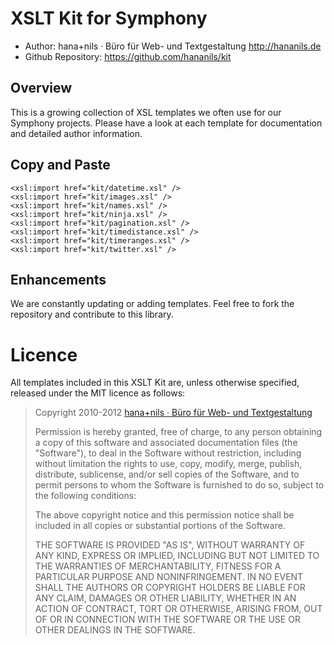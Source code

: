 # XSLT Kit for Symphony

- Author: hana+nils · Büro für Web- und Textgestaltung <http://hananils.de>
- Github Repository: <https://github.com/hananils/kit>

## Overview

This is a growing collection of XSL templates we often use for our Symphony projects. Please have a look at each template for documentation and detailed author information.

## Copy and Paste

	<xsl:import href="kit/datetime.xsl" />
	<xsl:import href="kit/images.xsl" />
	<xsl:import href="kit/names.xsl" />
	<xsl:import href="kit/ninja.xsl" />
	<xsl:import href="kit/pagination.xsl" />
	<xsl:import href="kit/timedistance.xsl" />
	<xsl:import href="kit/timeranges.xsl" />
	<xsl:import href="kit/twitter.xsl" />
	
## Enhancements

We are constantly updating or adding templates. Feel free to fork the repository and contribute to this library.

# Licence

All templates included in this XSLT Kit are, unless otherwise specified, released under the MIT licence as follows:

> Copyright 2010-2012 [hana+nils · Büro für Web- und Textgestaltung](http://hananils.de)
> 
> Permission is hereby granted, free of charge, to any person obtaining a copy of this software and associated documentation files (the "Software"), to deal in the Software without restriction, including without limitation the rights to use, copy, modify, merge, publish, distribute, sublicense, and/or sell copies of the Software, and to permit persons to whom the Software is furnished to do so, subject to the following conditions:
>
> The above copyright notice and this permission notice shall be included in
all copies or substantial portions of the Software.
>
> THE SOFTWARE IS PROVIDED "AS IS", WITHOUT WARRANTY OF ANY KIND, EXPRESS OR IMPLIED, INCLUDING BUT NOT LIMITED TO THE WARRANTIES OF MERCHANTABILITY, FITNESS FOR A PARTICULAR PURPOSE AND NONINFRINGEMENT. IN NO EVENT SHALL THE AUTHORS OR COPYRIGHT HOLDERS BE LIABLE FOR ANY CLAIM, DAMAGES OR OTHER LIABILITY, WHETHER IN AN ACTION OF CONTRACT, TORT OR OTHERWISE, ARISING FROM, OUT OF OR IN CONNECTION WITH THE SOFTWARE OR THE USE OR OTHER DEALINGS IN THE SOFTWARE.
